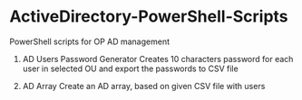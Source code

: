 # ActiveDirectory-PowerShell-Scripts
PowerShell scripts for OP AD management

1) AD Users Password Generator
   Creates 10 characters password for each user in selected OU and export the passwords to CSV file
   
2) AD Array
   Create an AD array, based on given CSV file with users
